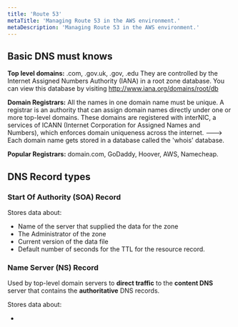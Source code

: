 ```yaml
---
title: 'Route 53'
metaTitle: 'Managing Route 53 in the AWS environment.'
metaDescription: 'Managing Route 53 in the AWS environment.'
---
```


## Basic DNS must knows

**Top level domains:** .com, .gov.uk, .gov, .edu
They are controlled by the Internet Assigned Numbers Authority (IANA) in a root zone database.
You can view this database by visiting http://www.iana.org/domains/root/db

**Domain Registrars:** All the names in one domain name must be unique.
A registrar is an authority that can assign domain names directly under one or more top-level domains.
These domains are registered with interNIC, a services of ICANN (Internet Corporation for Assigned Names and Numbers), which enforces domain uniqueness across the internet. ---> Each domain name gets stored in a database called the 'whois' database.

**Popular Registrars:** domain.com, GoDaddy, Hoover, AWS, Namecheap.

## DNS Record types

### Start Of Authority (SOA) Record

Stores data about:

- Name of the server that supplied the data for the zone
- The Administrator of the zone
- Current version of the data file
- Default number of seconds for the TTL for the resource record.

### Name Server (NS) Record

Used by top-level domain servers to **direct traffic** to the **content DNS** server that contains the **authoritative** DNS records.

Stores data about:

-
